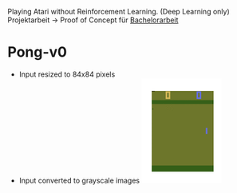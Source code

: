 Playing Atari without Reinforcement Learning. (Deep Learning only) <br>
Projektarbeit -> Proof of Concept für [Bachelorarbeit](https://github.com/CKeibel/Deep_Reinforcement_Learning)

# Pong-v0
* Input resized to 84x84 pixels
* Input converted to grayscale images
![Pong-v0](https://github.com/CKeibel/Playing-Atari-Deep-Learning-only/blob/main/Pong-v0.gif)
